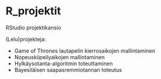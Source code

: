 # R_projektit
RStudio projektikansio

(Lelu)projekteja:

- Game of Thrones lautapelin kierrosaikojen mallintaminen
- Nopeuskiipeilyaikojen mallintaminen
- Hylkäysotanta-algoritmin toteuttaminen
- Bayesiläisen saapasremmiotannan toteutus
